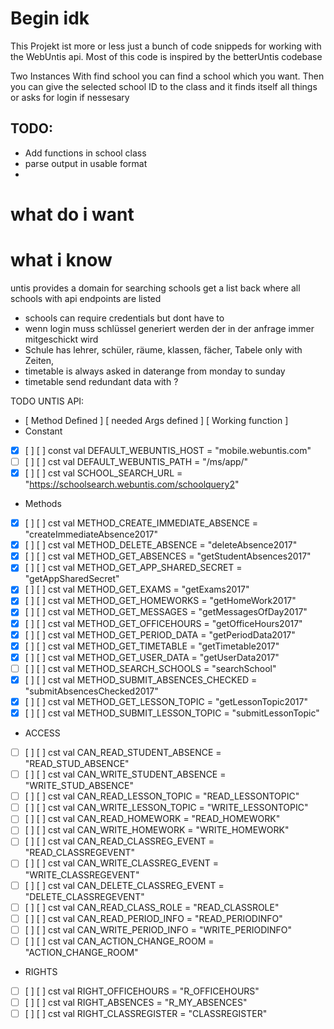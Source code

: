 # Begin idk

This Projekt ist more or less just a bunch of code snippeds for working with the WebUntis api.
Most of this code is inspired by the betterUntis codebase


Two Instances
With find school you can find a school which you want.
Then you can give the selected school ID to the class and it finds itself all things
or asks for login if nessesary

## TODO:

- Add functions in school class
- parse output in usable format
-

# what do i want

# what i know

untis provides a domain for searching schools
get a list back where all schools with api endpoints are listed

- schools can require credentials but dont have to
- wenn login muss schlüssel generiert werden der in der anfrage immer mitgeschickt wird
- Schule has lehrer, schüler, räume, klassen, fächer, Tabele only with Zeiten,
- timetable is always asked in daterange from monday to sunday
- timetable send redundant data with ?

TODO UNTIS API:
 - [ Method Defined ] [ needed Args defined ] [ Working function ]
 - Constant
 - [X] [ ] [ ] const val DEFAULT_WEBUNTIS_HOST = "mobile.webuntis.com"
 - [ ] [ ] [ ] cst val DEFAULT_WEBUNTIS_PATH = "/ms/app/"
 - [X] [ ] [ ] cst val SCHOOL_SEARCH_URL = "https://schoolsearch.webuntis.com/schoolquery2"
 - Methods
 - [X] [ ] [ ] cst val METHOD_CREATE_IMMEDIATE_ABSENCE = "createImmediateAbsence2017"
 - [X] [ ] [ ] cst val METHOD_DELETE_ABSENCE = "deleteAbsence2017"
 - [X] [ ] [ ] cst val METHOD_GET_ABSENCES = "getStudentAbsences2017"
 - [X] [ ] [ ] cst val METHOD_GET_APP_SHARED_SECRET = "getAppSharedSecret"
 - [X] [ ] [ ] cst val METHOD_GET_EXAMS = "getExams2017"
 - [X] [ ] [ ] cst val METHOD_GET_HOMEWORKS = "getHomeWork2017"
 - [X] [ ] [ ] cst val METHOD_GET_MESSAGES = "getMessagesOfDay2017"
 - [X] [ ] [ ] cst val METHOD_GET_OFFICEHOURS = "getOfficeHours2017"
 - [X] [ ] [ ] cst val METHOD_GET_PERIOD_DATA = "getPeriodData2017"
 - [X] [ ] [ ] cst val METHOD_GET_TIMETABLE = "getTimetable2017"
 - [X] [ ] [ ] cst val METHOD_GET_USER_DATA = "getUserData2017"
 - [ ] [ ] [ ] cst val METHOD_SEARCH_SCHOOLS = "searchSchool"
 - [X] [ ] [ ] cst val METHOD_SUBMIT_ABSENCES_CHECKED = "submitAbsencesChecked2017"
 - [X] [ ] [ ] cst val METHOD_GET_LESSON_TOPIC = "getLessonTopic2017"
 - [X] [ ] [ ] cst val METHOD_SUBMIT_LESSON_TOPIC = "submitLessonTopic"
 - ACCESS
 - [ ] [ ] [ ] cst val CAN_READ_STUDENT_ABSENCE = "READ_STUD_ABSENCE"
 - [ ] [ ] [ ] cst val CAN_WRITE_STUDENT_ABSENCE = "WRITE_STUD_ABSENCE"
 - [ ] [ ] [ ] cst val CAN_READ_LESSON_TOPIC = "READ_LESSONTOPIC"
 - [ ] [ ] [ ] cst val CAN_WRITE_LESSON_TOPIC = "WRITE_LESSONTOPIC"
 - [ ] [ ] [ ] cst val CAN_READ_HOMEWORK = "READ_HOMEWORK"
 - [ ] [ ] [ ] cst val CAN_WRITE_HOMEWORK = "WRITE_HOMEWORK"
 - [ ] [ ] [ ] cst val CAN_READ_CLASSREG_EVENT = "READ_CLASSREGEVENT"
 - [ ] [ ] [ ] cst val CAN_WRITE_CLASSREG_EVENT = "WRITE_CLASSREGEVENT"
 - [ ] [ ] [ ] cst val CAN_DELETE_CLASSREG_EVENT = "DELETE_CLASSREGEVENT"
 - [ ] [ ] [ ] cst val CAN_READ_CLASS_ROLE = "READ_CLASSROLE"
 - [ ] [ ] [ ] cst val CAN_READ_PERIOD_INFO = "READ_PERIODINFO"
 - [ ] [ ] [ ] cst val CAN_WRITE_PERIOD_INFO = "WRITE_PERIODINFO"
 - [ ] [ ] [ ] cst val CAN_ACTION_CHANGE_ROOM = "ACTION_CHANGE_ROOM"
 - RIGHTS
 - [ ] [ ] [ ] cst val RIGHT_OFFICEHOURS = "R_OFFICEHOURS"
 - [ ] [ ] [ ] cst val RIGHT_ABSENCES = "R_MY_ABSENCES"
 - [ ] [ ] [ ] cst val RIGHT_CLASSREGISTER = "CLASSREGISTER"